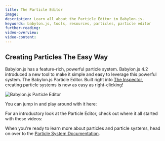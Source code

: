 ```yaml
---
title: The Particle Editor
image: 
description: Learn all about the Particle Editor in Babylon.js.
keywords: babylon.js, tools, resources, particles, particle editor
further-reading:
video-overview:
video-content:
---
```


## Creating Particles The Easy Way

Babylon.js has a feature-rich, powerful particle system. Babylon.js 4.2 introduced a new tool to make it simple and easy to leverage this powerful system. The Babylon.js Particle Editor. Built right into [The Inspector](/features/toolsAndResources/tools/inspector), creating particle systems is now as easy as right-clicking!

<img src="/img/tools/particleEditor.jpg" title="Babylon.js Particle Editor"/>

You can jump in and play around with it here: <Playground id="#M7MYT8#11" title="Particle Editor" description="Simple example of particles using the particle editor."/>

For an introductory look at the Particle Editor, check out where it all started with these videos:

<Youtube id="BPJ0SZQnOXk"/>

<Youtube id="HgcUkTZmWyA"/>

<Youtube id="mKTD2P1lF9Q"/>

When you're ready to learn more about particles and particle systems, head on over to the [Particle System Documentation](/features/divingDeeper/particles/particle_system).